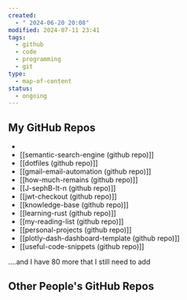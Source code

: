 ```yaml
---
created:
  - " 2024-06-20 20:08"
modified: 2024-07-11 23:41
tags:
  - github
  - code
  - programming
  - git
type:
  - map-of-content
status:
  - ongoing
---
```


## My GitHub Repos

* 
* [[semantic-search-engine (github repo)]]
* [[dotfiles (github repo)]]
* [[gmail-email-automation (github repo)]]
* [[how-much-remains (github repo)]]
* [[J-sephB-lt-n (github repo)]]
* [[jwt-checkout (github repo)]]
* [[knowledge-base (github repo)]]
* [[learning-rust (github repo)]]
* [[my-reading-list (github repo)]]
* [[personal-projects (github repo)]]
* [[plotly-dash-dashboard-template (github repo)]]
* [[useful-code-snippets (github repo)]]

....and I have 80 more that I still need to add
## Other People's GitHub Repos